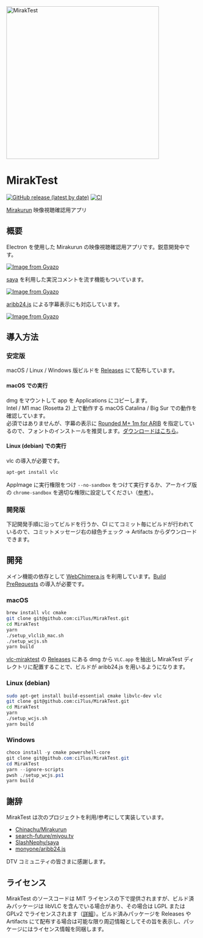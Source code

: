<img src="https://i.gyazo.com/80257305e2201aa84839ab568c60b4cb.png" alt="MirakTest" width="400px" />

# MirakTest

[![GitHub release (latest by date)](https://img.shields.io/github/v/release/ci7lus/MirakTest)](https://github.com/ci7lus/MirakTest/releases)
[![CI](https://github.com/ci7lus/MirakTest/actions/workflows/ci.yml/badge.svg)](https://github.com/ci7lus/MirakTest/actions/workflows/ci.yml)

[Mirakurun](https://github.com/Chinachu/Mirakurun) 映像視聴確認用アプリ

## 概要

Electron を使用した Mirakurun の映像視聴確認用アプリです。鋭意開発中です。<br />

[![Image from Gyazo](https://i.gyazo.com/bddde5c07be29c548ad9a10f16a1d5c2.jpg)](https://gyazo.com/bddde5c07be29c548ad9a10f16a1d5c2)

[saya](https://github.com/SlashNephy/saya) を利用した実況コメントを流す機能もついています。

[![Image from Gyazo](https://i.gyazo.com/582a518d615e042394ade5fe7bcfcf3f.jpg)](https://gyazo.com/582a518d615e042394ade5fe7bcfcf3f)

[aribb24.js](https://github.com/monyone/aribb24.js) による字幕表示にも対応しています。

[![Image from Gyazo](https://i.gyazo.com/2f5f23d3c0e2968724dd2bce018cef86.jpg)](https://gyazo.com/2f5f23d3c0e2968724dd2bce018cef86)

## 導入方法

### 安定版

macOS / Linux / Windows 版ビルドを [Releases](https://github.com/ci7lus/MirakTest/releases) にて配布しています。

#### macOS での実行

dmg をマウントして app を Applications にコピーします。<br />
Intel / M1 mac (Rosetta 2) 上で動作する macOS Catalina / Big Sur での動作を確認しています。<br />
必須ではありませんが、字幕の表示に [Rounded M+ 1m for ARIB](https://github.com/xtne6f/TVCaptionMod2/blob/3cc6c1767595e1973473124e892a57c7693c2154/TVCaptionMod2_Readme.txt#L49-L50) を指定しているので、フォントのインストールを推奨します。[ダウンロードはこちら](https://github.com/ci7lus/MirakTest/files/6555741/rounded-mplus-1m-arib.ttf.zip)。

#### Linux (debian) での実行

vlc の導入が必要です。

```bash
apt-get install vlc
```

AppImage に実行権限をつけ `--no-sandbox` をつけて実行するか、アーカイブ版の `chrome-sandbox` を適切な権限に設定してください（[参考](https://github.com/Revolutionary-Games/Thrive/issues/749)）。

### 開発版

下記開発手順に沿ってビルドを行うか、CI にてコミット毎にビルドが行われているので、コミットメッセージ右の緑色チェック → Artifacts からダウンロードできます。

## 開発

メイン機能の依存として [WebChimera.js](https://github.com/RSATom/WebChimera.js) を利用しています。[Build PreRequests](https://github.com/RSATom/WebChimera.js#build-prerequisites) の導入が必要です。<br>

### macOS

```bash
brew install vlc cmake
git clone git@github.com:ci7lus/MirakTest.git
cd MirakTest
yarn
./setup_vlclib_mac.sh
./setup_wcjs.sh
yarn build
```

[vlc-miraktest](https://github.com/vivid-lapin/vlc-miraktest) の [Releases](https://github.com/vivid-lapin/vlc-miraktest/releases) にある dmg から `VLC.app` を抽出し MirakTest ディレクトリに配置することで、ビルドが aribb24.js を用いるようになります。

### Linux (debian)

```bash
sudo apt-get install build-essential cmake libvlc-dev vlc
git clone git@github.com:ci7lus/MirakTest.git
cd MirakTest
yarn
./setup_wcjs.sh
yarn build
```

### Windows

```powershell
choco install -y cmake powershell-core
git clone git@github.com:ci7lus/MirakTest.git
cd MirakTest
yarn --ignore-scripts
pwsh ./setup_wcjs.ps1
yarn build
```

## 謝辞

MirakTest は次のプロジェクトを利用/参考にして実装しています。

- [Chinachu/Mirakurun](https://github.com/Chinachu/Mirakurun)
- [search-future/miyou.tv](https://github.com/search-future/miyou.tv)
- [SlashNephy/saya](https://github.com/SlashNephy/saya)
- [monyone/aribb24.js](https://github.com/monyone/aribb24.js)

DTV コミュニティの皆さまに感謝します。

## ライセンス

MirakTest のソースコードは MIT ライセンスの下で提供されますが、ビルド済みパッケージは libVLC を含んでいる場合があり、その場合は LGPL または GPLv2 でライセンスされます（[詳細](https://wiki.videolan.org/Frequently_Asked_Questions/)）。ビルド済みパッケージを Releases や Artifacts にて配布する場合は可能な限り周辺情報としてその旨を表示し、パッケージにはライセンス情報を同梱します。
